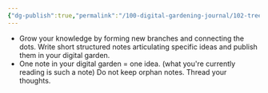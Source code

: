 ```yaml
---
{"dg-publish":true,"permalink":"/100-digital-gardening-journal/102-trees/102-trees/"}
---
```


-   Grow your knowledge by forming new branches and connecting the dots. Write short structured notes articulating specific ideas and publish them in your digital garden.
-   One note in your digital garden = one idea. (what you're currently reading is such a note) Do not keep orphan notes. Thread your thoughts.